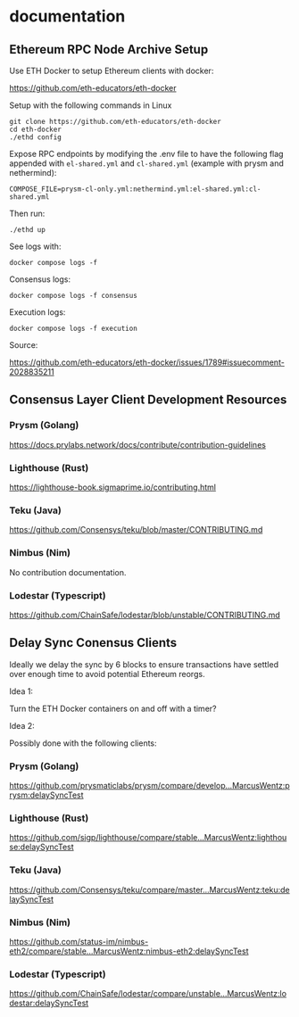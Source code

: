 # documentation

## Ethereum RPC Node Archive Setup

Use ETH Docker to setup Ethereum clients with docker:

https://github.com/eth-educators/eth-docker

Setup with the following commands in Linux

```shell
git clone https://github.com/eth-educators/eth-docker
cd eth-docker
./ethd config
```

Expose RPC endpoints by modifying the .env file to have the following flag appended with `el-shared.yml` and `cl-shared.yml` (example with prysm and nethermind):
```shell
COMPOSE_FILE=prysm-cl-only.yml:nethermind.yml:el-shared.yml:cl-shared.yml
```

Then run:
```shell
./ethd up
```
See logs with:
```shell
docker compose logs -f
```
Consensus logs:
```shell
docker compose logs -f consensus
```
Execution logs:
```shell
docker compose logs -f execution
```

Source:

https://github.com/eth-educators/eth-docker/issues/1789#issuecomment-2028835211

## Consensus Layer Client Development Resources

### Prysm (Golang)

https://docs.prylabs.network/docs/contribute/contribution-guidelines

### Lighthouse (Rust)

https://lighthouse-book.sigmaprime.io/contributing.html

### Teku (Java)

https://github.com/Consensys/teku/blob/master/CONTRIBUTING.md

### Nimbus (Nim)

No contribution documentation.

### Lodestar (Typescript)

https://github.com/ChainSafe/lodestar/blob/unstable/CONTRIBUTING.md

## Delay Sync Conensus Clients

Ideally we delay the sync by 6 blocks to ensure transactions have settled over enough time to avoid potential Ethereum reorgs.

Idea 1:

Turn the ETH Docker containers on and off with a timer?

Idea 2:

Possibly done with the following clients:

### Prysm (Golang)

https://github.com/prysmaticlabs/prysm/compare/develop...MarcusWentz:prysm:delaySyncTest

### Lighthouse (Rust)

https://github.com/sigp/lighthouse/compare/stable...MarcusWentz:lighthouse:delaySyncTest

### Teku (Java)

https://github.com/Consensys/teku/compare/master...MarcusWentz:teku:delaySyncTest

### Nimbus (Nim)

https://github.com/status-im/nimbus-eth2/compare/stable...MarcusWentz:nimbus-eth2:delaySyncTest

### Lodestar (Typescript)

https://github.com/ChainSafe/lodestar/compare/unstable...MarcusWentz:lodestar:delaySyncTest
